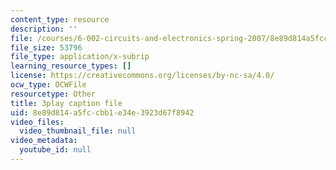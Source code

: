 ```yaml
---
content_type: resource
description: ''
file: /courses/6-002-circuits-and-electronics-spring-2007/8e89d814a5fccbb1e34e3923d67f8942_RsJ1eg7XNVs.srt
file_size: 53796
file_type: application/x-subrip
learning_resource_types: []
license: https://creativecommons.org/licenses/by-nc-sa/4.0/
ocw_type: OCWFile
resourcetype: Other
title: 3play caption file
uid: 8e89d814-a5fc-cbb1-e34e-3923d67f8942
video_files:
  video_thumbnail_file: null
video_metadata:
  youtube_id: null
---
```

